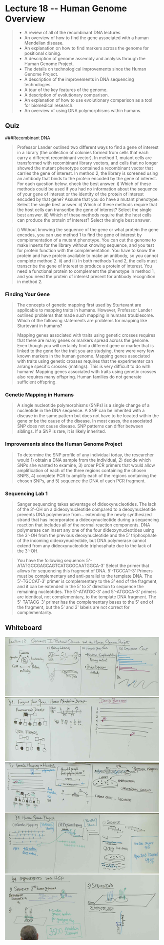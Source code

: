 # Lecture 18 -- Human Genome Overview

> - A review of all of the recombinant DNA lectures.
> - An overview of how to find the gene associated with a human Mendelian disease.
> - An explanation on how to find markers across the genome for positional cloning.
> - A description of genome assembly and analysis through the Human Genome Project.
> - The details on technological improvements since the Human Genome Project.
> - A description of the improvements in DNA sequencing technologies.
> - A tour of the key features of the genome.
> - A description of evolutionary comparison.
> - An explanation of how to use evolutionary comparison as a tool for biomedical research.
> - An overview of using DNA polymorphisms within humans.


## Quiz
###Recombinant DNA

> Professor Lander outlined two different ways to find a gene of interest in a library (the collection of colonies formed from cells that each carry a different recombinant vector). In method 1, mutant cells are transformed with recombinant library vectors, and cells that no longer showed the mutant phenotype contained a recombinant vector that carries the gene of interest. In method 2, the library is screened using an antibody that binds to the protein encoded by the gene of interest. For each question below, check the best answer.
> i) Which of these methods could be used if you had no information about the sequence of your gene of interest or the identity of the protein of interest encoded by that gene? Assume that you do have a mutant phenotype. Select the single best answer.
> ii) Which of these methods require that the host cells can transcribe the gene of interest? Select the single best answer.
> iii) Which of these methods require that the host cells can produce the protein of interest? Select the single best answer.

> i) Without knowing the sequence of the gene or what protein the gene encodes, you can use method 1 to find the gene of interest by complementation of a mutant phenotype. You can cut the genome to make inserts for the library without knowing sequence, and you test for protein function with the complementation. You have to know the protein and have protein available to make an antibody, so you cannot complete method 2. ii) and iii) In both methods 1 and 2, the cells must transcribe the gene of interest to produce a protein of interest. You need a functional protein to complement the phenotype in method 1, and you need the protein of interest present for antibody recognition in method 2.


### Finding Your Gene

> The concepts of genetic mapping first used by Sturtevant are applicable to mapping traits in humans. However, Professor Lander outlined problems that made such mapping in humans troublesome. Which of the following statements are problems for mapping like Sturtevant in humans?

> Mapping genes associated with traits using genetic crosses requires that there are many genes or markers spread across the genome. Even though you will certainly find a different gene or marker that is linked to the gene for the trait you are studying, there were very few known markers in the human genome.
> Mapping genes associated with traits using genetic crosses requires that the experimenter can arrange specific crosses (matings). This is very difficult to do with humans!
> Mapping genes associated with traits using genetic crosses also requires many offspring. Human families do not generate sufficient offspring.


### Genetic Mapping in Humans

> A single nucleotide polymorphisms (SNPs) is a single change of a nucleotide in the DNA sequence. A SNP can be inherited with a disease in the same pattern but does not have to be located within the gene or be the cause of the disease. In most cases, the associated SNP does not cause disease. SNP patterns can differ between siblings. If a SNP is rare, it is likely inherited.


### Improvements since the Human Genome Project

> To determine the SNP profile of any individual today, the researcher would 1) obtain a DNA sample from the individual, 2) decide which SNPs she wanted to examine, 3) order PCR primers that would allow amplification of each of the three regions containing the chosen SNPS, 4) complete PCR to amplify each of the regions containing the chosen SNPs, and 5) sequence the DNA of each PCR fragment.


### Sequencing Lab 1

> Sanger sequencing takes advantage of dideoxynucleotides. The lack of the 3'-OH on a dideoxynucleotide compared to a deoxynucleotide prevents DNA polymerase from…
> extending the newly synthesized strand that has incorporated a dideoxynucleotide during a sequencing reaction that includes all of the normal reaction components.
> DNA polymerase can insert any one of the four dideoxynucleotides using the 3'-OH from the previous deoxynucleotide and the 5' triphosphate of the incoming dideoxynucleotide, but DNA polymerase cannot extend from any dideoxynucleotide triphosphate due to the lack of the 3'-OH.

> You have the following sequence: 5'-ATATGCCGAGCAGTCATGGGCAATGGCA-3'
> Select the primer that allows for sequencing this fragment of DNA.
> 5'-TGCCAT-3'
> Primers must be complementary and anti-parallel to the template DNA. The 5'-TGCCAT-3' primer is complementary to the 3' end of the fragment, and it can be extended in the 5' to 3' direction to sequence the remaining nucleotides. The 5'-ATATGC-3' and 5'-ATGGCA-3' primers are identical, not complementary, to the template DNA fragment. The 5'-TATACG-3' primer has the complementary bases to the 5' end of the fragment, but the 5' and 3' labels are not correct for complementarity.


## Whiteboard

![](imgs/G18_1.jpg)
![](imgs/G18_2.jpg)
![](imgs/G18_3.jpg)
![](imgs/G18_4.jpg)
![](imgs/G18_5.jpg)
